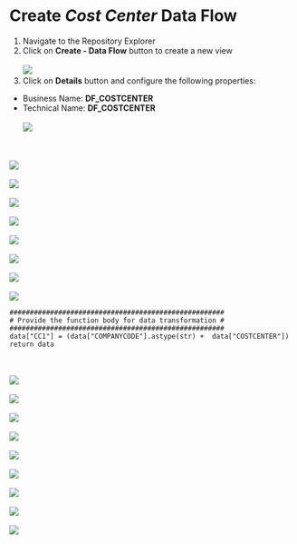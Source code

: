 # Create <i>Cost Center </i> Data Flow

1. Navigate to the Repository Explorer
2. Click on **Create - Data Flow** button to create a new view
  <br><br>![](../images/cost_center_dataflow_01.png)
3. Click on **Details** button and configure the following properties:
  - Business Name: **DF_COSTCENTER**
  - Technical Name: **DF_COSTCENTER**
  <br><br>![](../images/cost_center_dataflow_02.png)

<br><br>![](../images/cost_center_dataflow_03.png)
<br><br>![](../images/cost_center_dataflow_04.png)
<br><br>![](../images/cost_center_dataflow_05.png)
<br><br>![](../images/cost_center_dataflow_06.png)
<br><br>![](../images/cost_center_dataflow_07.png)
<br><br>![](../images/cost_center_dataflow_08.png)
<br><br>![](../images/cost_center_dataflow_09.png)
<br><br>![](../images/cost_center_dataflow_10.png)



    #####################################################
    # Provide the function body for data transformation #
    #####################################################
    data["CC1"] = (data["COMPANYCODE"].astype(str) +  data["COSTCENTER"])   
    return data


<br><br>![](../images/cost_center_dataflow_11.png)
<br><br>![](../images/cost_center_dataflow_12.png)
<br><br>![](../images/cost_center_dataflow_13.png)
<br><br>![](../images/cost_center_dataflow_14.png)
<br><br>![](../images/cost_center_dataflow_15.png)
<br><br>![](../images/cost_center_dataflow_16.png)
<br><br>![](../images/cost_center_dataflow_17.png)
<br><br>![](../images/cost_center_dataflow_18.png)
<br><br>![](../images/cost_center_dataflow_19.png)



